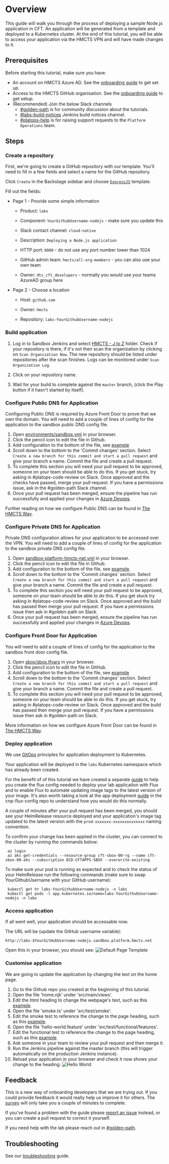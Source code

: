 # Overview

This guide will walk you through the process of deploying a sample Node.js application in CFT.
An application will be generated from a template and deployed to a Kubernetes cluster.
At the end of this tutorial, you will be able to access your application via the HMCTS VPN and will have made changes to it.

## Prerequisites

Before starting this tutorial, make sure you have:

- An account on HMCTS Azure AD. See the [onboarding guide](https://hmcts.github.io/cloud-native-platform/onboarding/person/index.html#microsoft-entra-id-groups) to get set up.
- Access to the HMCTS GitHub organisation. See the [onboarding guide](https://hmcts.github.io/cloud-native-platform/onboarding/team/github.html#github) to get setup.
- (Recommended) Join the below Slack channels
  - [#golden-path](https://hmcts-reform.slack.com/app_redirect?channel=golden-path) is for community discussion about the tutorials.
  - [#labs-build-notices](https://hmcts-reform.slack.com/app_redirect?channel=labs-build-notices) Jenkins build notices channel.
  - [#platops-help](https://hmcts-reform.slack.com/app_redirect?channel=platops-help) is for raising support requests to the `Platform Operations` team.

## Steps

### Create a repository

First, we're going to create a GitHub repository with our template. You'll need to fill in a few fields and select a name for the GitHub repository.

Click `Create` in the Backstage sidebar and choose [`ExpressJS`](https://backstage.platform.hmcts.net/create) template.

   Fill out the fields:

- Page 1 - Provide some simple information
  - Product:                       `labs`

  - Component:                     `YourGithubUsername-nodejs` - make sure you update this

  - Slack contact channel:         `cloud-native`

  - Description:                   `Deploying a Node.js application`

  - HTTP port:                     `8080` - do not use any port number lower than 1024

  - GitHub admin team:             `hmcts/all-org-members` - you can also use your own team

  - Owner:                         `dts_cft_developers` - normally you would use your teams AzureAD group here

- Page 2 - Choose a location
  - Host:                          `github.com`

  - Owner:                         `hmcts`

  - Repository:                    `labs-YourGithubUsername-nodejs`

### Build application

1. Log in to Sandbox Jenkins and select [HMCTS - J to Z](https://sandbox-build.platform.hmcts.net/job/HMCTS_j_to_z_Sandbox/) folder. Check if your repository is there, if it's not then scan the organization by clicking on `Scan Organization Now`.
The new repository should be listed under repositories after the scan finishes.
Logs can be monitored under `Scan Organization Log`.

2. Click on your repository name.

3. Wait for your build to complete against the `master` branch, (click the Play button if it hasn't started by itself).

### Configure Public DNS for Application

Configuring Public DNS is required by Azure Front Door to prove that we own the domain.
You will need to add a couple of lines of config for the application to the sandbox public DNS config file.

1. Open [environments/sandbox.yml](https://github.com/hmcts/azure-public-dns/blob/master/environments/sandbox.yml) in your browser.
2. Click the pencil icon to edit the file in Github.
3. Add configuration to the bottom of the file, see [example](https://github.com/hmcts/azure-public-dns/pull/772/files)
4. Scroll down to the bottom to the 'Commit changes' section. Select `Create a new branch for this commit and start a pull request` and give your branch a name. Commit the file and create a pull request.
5. To complete this section you will need your pull request to be approved, someone on your team should be able to do this. If you get stuck, try asking in #platops-code-review on Slack. Once approved and the checks have passed, merge your pull request. If you have a permissions issue, ask in the #golden-path Slack channel.
6. Once your pull request has been merged, ensure the pipeline has run successfully and applied your changes in [Azure Devops](https://dev.azure.com/hmcts/PlatformOperations/_build?definitionId=278&_a=summary).

Further reading on how we configure Public DNS can be found in [The HMCTS Way](https://hmcts.github.io/cloud-native-platform/path-to-live/public-dns.html#public-dns).

### Configure Private DNS for Application

Private DNS configuration allows for your application to be accessed over the VPN.
You will need to add a couple of lines of config for the application to the sandbox private DNS config file.

1. Open [sandbox-platform-hmcts-net.yml](https://github.com/hmcts/azure-private-dns/blob/master/environments/sandbox/sandbox-platform-hmcts-net.yml) in your browser.
2. Click the pencil icon to edit the file in Github.
3. Add configuration to the bottom of the file, see [example](https://github.com/hmcts/azure-private-dns/pull/326/files).
4. Scroll down to the bottom to the 'Commit changes' section. Select `Create a new branch for this commit and start a pull request` and give your branch a name. Commit the file and create a pull request.
5. To complete this section you will need your pull request to be approved, someone on your team should be able to do this. If you get stuck try asking in #platops-code-review on Slack. Once approved and the build has passed then merge your pull request. If you have a permissions issue then ask in #golden-path on Slack.
6. Once your pull request has been merged, ensure the pipeline has run successfully and applied your changes in [Azure Devops](https://dev.azure.com/hmcts/PlatformOperations/_build?definitionId=775&_a=summary).

### Configure Front Door for Application

You will need to add a couple of lines of config for the application to the sandbox front door config file.

1. Open [sbox/sbox.tfvars](https://github.com/hmcts/azure-platform-terraform/blob/master/environments/sbox/sbox.tfvars) in your browser.
2. Click the pencil icon to edit the file in GitHub.
3. Add configuration to the bottom of the file, see [example](https://github.com/hmcts/azure-platform-terraform/blob/acb0c544127d136c14f0f1d15ba24f79132a9b60/environments/sbox/sbox.tfvars#L395-L401)
4. Scroll down to the bottom to the 'Commit changes' section. Select `Create a new branch for this commit and start a pull request` and give your branch a name. Commit the file and create a pull request.
5. To complete this section you will need your pull request to be approved, someone on your team should be able to do this. If you get stuck, try asking in #platops-code-review on Slack. Once approved and the build has passed then merge your pull request. If you have a permissions issue then ask in #golden-path on Slack.

More information on how we configure Azure Front Door can be found in [The HMCTS Way](https://hmcts.github.io/cloud-native-platform/path-to-live/front-door.html#purpose).

### Deploy application

We use [GitOps](https://docs.gitops.weave.works/) principles for application deployment to Kubernetes.

Your application will be deployed in the `labs` Kubernetes namespace which has already been created.

For the benefit of of this tutorial we have created a separate [guide](https://github.com/hmcts/cnp-flux-config/blob/master/labs/README.md#creating-the-flux-config-for-your-lab-application) to help you create the flux config needed to deploy your lab application with Flux and to enable Flux to automate updating image tags to the latest version of your image.
It's also worth taking a look at the app deployment [guide](https://github.com/hmcts/cnp-flux-config/blob/master/docs/app-deployment-v2.md#application) in the cnp-flux-config repo to understand how you would do this normally.

A couple of minutes after your pull request has been merged, you should see your HelmRelease resource deployed and your application's image tag updated to the latest version with the `prod-xxxxxxx-xxxxxxxxxxxxxx` naming convention.

To confirm your change has been applied in the cluster, you can connect to the cluster by running the commands below:

```command
 az login
 az aks get-credentials --resource-group cft-sbox-00-rg --name cft-sbox-00-aks --subscription DCD-CFTAPPS-SBOX --overwrite-existing
```

To make sure your pod is running as expected and to check the status of your HelmRelease run the following commands (make sure to swap YourGithubUsername with your GitHub username):

```command
 kubectl get hr labs-YourGithubUsername-nodejs -n labs
 kubectl get pods -l app.kubernetes.io/name=labs-YourGithubUsername-nodejs -n labs
```

### Access application

If all went well, your application should be accessable now.

The URL will be (update the GitHub username variable):

   ```text
   http://labs-$YourGitHubUsername-nodejs.sandbox.platform.hmcts.net
   ```  

Open this in your browser, you should see:
![Default Page Template](images/DefaultPageTemplate.png)

### Customise application

We are going to update the application by changing the text on the home page.

1. Go to the Github repo you created at the beginning of this tutorial.
2. Open the file 'home.njk' under 'src/main/views'.
3. Edit the html heading to change the webpage's text, such as this [example](https://github.com/hmcts/labs-louisehuyton-walkthrough/pull/18/files#diff-45cc7cbeb4ac906e47fb757e74743b605164c1ce2ac0a9771e199fa468083249R5).
4. Open the file 'smoke.ts' under 'src/test/smoke'.
5. Edit the smoke test to reference the change to the page heading, such as this [example](https://github.com/hmcts/labs-louisehuyton-walkthrough/pull/18/files#diff-04dcf955fe392902a64425053ee0563fb5d2f3cfda89f9af476a6036f85c60fdR17).
6. Open the file 'hello-world.feature' under 'src/test/functional/features'.
7. Edit the functional test to reference the change to the page heading, such as this [example](https://github.com/hmcts/labs-louisehuyton-walkthrough/pull/18/files#diff-6293326ead760684d078478d79b48fb0991be199bf5dabb6d0ea036b09c26466R5).
8. Ask someone in your team to review your pull request and then merge it.
9. Run the Jenkins pipeline against the master branch (this will trigger automatically on the production Jenkins instance).
10. Reload your application in your browser and check it now shows your change to the heading:
![Hello World](images/HelloWorld.png)

## Feedback

[comment]: <> (As of March 2022)
This is a new way of onboarding developers that we are trying out.
If you could provide feedback it would really help us improve it for others.
The [survey](https://forms.office.com/r/P2YbcLVAr4) will only take you a couple of minutes to complete.

If you've found a problem with the guide please [report an issue](https://github.com/hmcts/golden-path-nodejs/issues) instead, or you can create a pull request to correct it yourself.

If you need help with the lab please reach out in [#golden-path](https://hmcts-reform.slack.com/app_redirect?channel=golden-path).

## Troubleshooting

See our [troubleshooting](https://hmcts.github.io/ways-of-working/troubleshooting/#troubleshooting-issues) guide.
